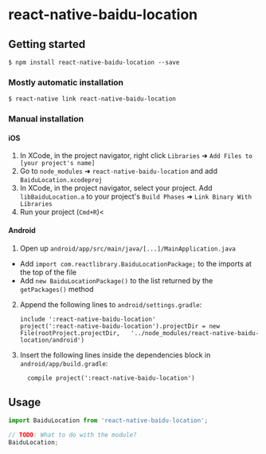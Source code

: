 # react-native-baidu-location

## Getting started

`$ npm install react-native-baidu-location --save`

### Mostly automatic installation

`$ react-native link react-native-baidu-location`

### Manual installation


#### iOS

1. In XCode, in the project navigator, right click `Libraries` ➜ `Add Files to [your project's name]`
2. Go to `node_modules` ➜ `react-native-baidu-location` and add `BaiduLocation.xcodeproj`
3. In XCode, in the project navigator, select your project. Add `libBaiduLocation.a` to your project's `Build Phases` ➜ `Link Binary With Libraries`
4. Run your project (`Cmd+R`)<

#### Android

1. Open up `android/app/src/main/java/[...]/MainApplication.java`
  - Add `import com.reactlibrary.BaiduLocationPackage;` to the imports at the top of the file
  - Add `new BaiduLocationPackage()` to the list returned by the `getPackages()` method
2. Append the following lines to `android/settings.gradle`:
  	```
  	include ':react-native-baidu-location'
  	project(':react-native-baidu-location').projectDir = new File(rootProject.projectDir, 	'../node_modules/react-native-baidu-location/android')
  	```
3. Insert the following lines inside the dependencies block in `android/app/build.gradle`:
  	```
      compile project(':react-native-baidu-location')
  	```


## Usage
```javascript
import BaiduLocation from 'react-native-baidu-location';

// TODO: What to do with the module?
BaiduLocation;
```
